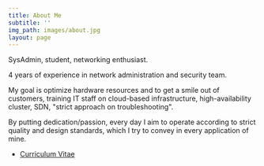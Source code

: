 ```yaml
---
title: About Me
subtitle: ''
img_path: images/about.jpg
layout: page
---
```


SysAdmin, student, networking enthusiast.

4 years of experience in network administration and security team. 

My goal is optimize hardware resources and to get a smile out of customers, training IT staff on cloud-based infrastructure, high-availability cluster, SDN, "strict approach on troubleshooting". 

By putting dedication/passion, every day I aim to operate according to strict quality and design standards, which I try to convey in every application of mine. 

* [Curriculum Vitae](https://res.cloudinary.com/dukfwojr6/image/upload/v1606592092/cv.pdf)			
